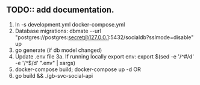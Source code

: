 ## TODO:: add documentation.

1. ln -s development.yml docker-compose.yml
2. Database migrations: dbmate --url "postgres://postgres:secret@127.0.0.1:5432/socialdb?sslmode=disable"  up
3. go generate (if db model changed)
3. Update .env file
3a. If running locally export env: 	export $(sed -e '/^#/d' -e '/^$/d' ".env" | xargs)
4. docker-compose build; docker-compose up -d  OR
5. go build && ./gb-svc-social-api

